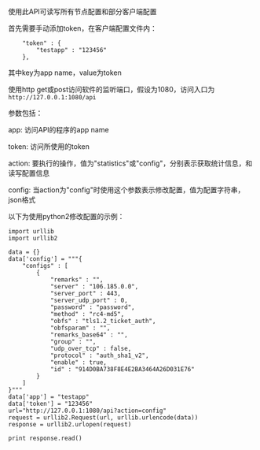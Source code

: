使用此API可读写所有节点配置和部分客户端配置

首先需要手动添加token，在客户端配置文件内：
```
	"token" : {
		"testapp" : "123456"
	},
```
其中key为app name，value为token

使用http get或post访问软件的监听端口，假设为1080，访问入口为
`http://127.0.0.1:1080/api`

参数包括：

app: 访问API的程序的app name

token: 访问所使用的token

action: 要执行的操作，值为"statistics"或"config"，分别表示获取统计信息，和读写配置信息

config: 当action为"config"时使用这个参数表示修改配置，值为配置字符串，json格式

以下为使用python2修改配置的示例：

```
import urllib
import urllib2

data = {}
data['config'] = """{
	"configs" : [
		{
			"remarks" : "",
			"server" : "106.185.0.0",
			"server_port" : 443,
			"server_udp_port" : 0,
			"password" : "password",
			"method" : "rc4-md5",
			"obfs" : "tls1.2_ticket_auth",
			"obfsparam" : "",
			"remarks_base64" : "",
			"group" : "",
			"udp_over_tcp" : false,
			"protocol" : "auth_sha1_v2",
			"enable" : true,
			"id" : "914D0BA738F8E4E2BA3464A26D031E76"
		}
	]
}"""
data['app'] = "testapp"
data['token'] = "123456"
url="http://127.0.0.1:1080/api?action=config"
request = urllib2.Request(url, urllib.urlencode(data))
response = urllib2.urlopen(request)

print response.read()
```